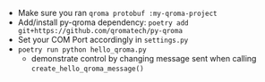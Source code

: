 * Make sure you ran `qroma protobuf :my-qroma-project`
* Add/install py-qroma dependency: `poetry add git+https://github.com/qromatech/py-qroma`
* Set your COM Port accordingly in `settings.py`
* `poetry run python hello_qroma.py`
  * demonstrate control by changing message sent when calling `create_hello_qroma_message()`

